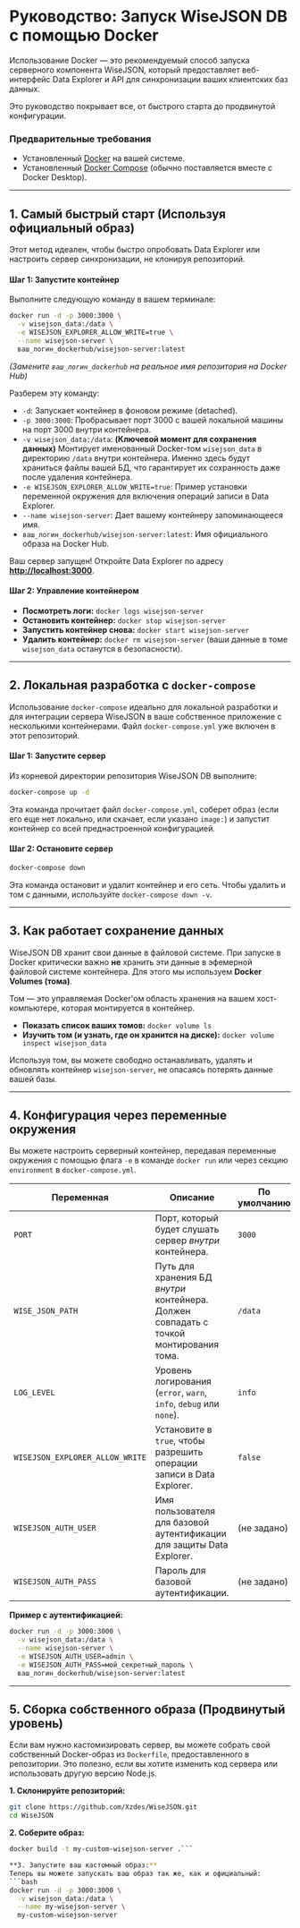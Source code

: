 # Руководство: Запуск WiseJSON DB с помощью Docker

Использование Docker — это рекомендуемый способ запуска серверного компонента WiseJSON, который предоставляет веб-интерфейс Data Explorer и API для синхронизации ваших клиентских баз данных.

Это руководство покрывает все, от быстрого старта до продвинутой конфигурации.

### Предварительные требования

- Установленный [Docker](https://www.docker.com/get-started) на вашей системе.
- Установленный [Docker Compose](https://docs.docker.com/compose/install/) (обычно поставляется вместе с Docker Desktop).

---

## 1. Самый быстрый старт (Используя официальный образ)

Этот метод идеален, чтобы быстро опробовать Data Explorer или настроить сервер синхронизации, не клонируя репозиторий.

#### Шаг 1: Запустите контейнер

Выполните следующую команду в вашем терминале:

```bash
docker run -d -p 3000:3000 \
  -v wisejson_data:/data \
  -e WISEJSON_EXPLORER_ALLOW_WRITE=true \
  --name wisejson-server \
  ваш_логин_dockerhub/wisejson-server:latest
```
*(Замените `ваш_логин_dockerhub` на реальное имя репозитория на Docker Hub)*

Разберем эту команду:
- `-d`: Запускает контейнер в фоновом режиме (detached).
- `-p 3000:3000`: Пробрасывает порт 3000 с вашей локальной машины на порт 3000 внутри контейнера.
- `-v wisejson_data:/data`: **(Ключевой момент для сохранения данных)** Монтирует именованный Docker-том `wisejson_data` в директорию `/data` внутри контейнера. Именно здесь будут храниться файлы вашей БД, что гарантирует их сохранность даже после удаления контейнера.
- `-e WISEJSON_EXPLORER_ALLOW_WRITE=true`: Пример установки переменной окружения для включения операций записи в Data Explorer.
- `--name wisejson-server`: Дает вашему контейнеру запоминающееся имя.
- `ваш_логин_dockerhub/wisejson-server:latest`: Имя официального образа на Docker Hub.

Ваш сервер запущен! Откройте Data Explorer по адресу **[http://localhost:3000](http://localhost:3000)**.

#### Шаг 2: Управление контейнером
- **Посмотреть логи:** `docker logs wisejson-server`
- **Остановить контейнер:** `docker stop wisejson-server`
- **Запустить контейнер снова:** `docker start wisejson-server`
- **Удалить контейнер:** `docker rm wisejson-server` (ваши данные в томе `wisejson_data` останутся в безопасности).

---

## 2. Локальная разработка с `docker-compose`

Использование `docker-compose` идеально для локальной разработки и для интеграции сервера WiseJSON в ваше собственное приложение с несколькими контейнерами. Файл `docker-compose.yml` уже включен в этот репозиторий.

#### Шаг 1: Запустите сервер

Из корневой директории репозитория WiseJSON DB выполните:
```bash
docker-compose up -d
```
Эта команда прочитает файл `docker-compose.yml`, соберет образ (если его еще нет локально, или скачает, если указано `image:`) и запустит контейнер со всей преднастроенной конфигурацией.

#### Шаг 2: Остановите сервер
```bash
docker-compose down
```
Эта команда остановит и удалит контейнер и его сеть. Чтобы удалить и том с данными, используйте `docker-compose down -v`.

---

## 3. Как работает сохранение данных

WiseJSON DB хранит свои данные в файловой системе. При запуске в Docker критически важно **не** хранить эти данные в эфемерной файловой системе контейнера. Для этого мы используем **Docker Volumes (тома)**.

Том — это управляемая Docker'ом область хранения на вашем хост-компьютере, которая монтируется в контейнер.

- **Показать список ваших томов:** `docker volume ls`
- **Изучить том (и узнать, где он хранится на диске):** `docker volume inspect wisejson_data`

Используя том, вы можете свободно останавливать, удалять и обновлять контейнер `wisejson-server`, не опасаясь потерять данные вашей базы.

---

## 4. Конфигурация через переменные окружения

Вы можете настроить серверный контейнер, передавая переменные окружения с помощью флага `-e` в команде `docker run` или через секцию `environment` в `docker-compose.yml`.

| Переменная                      | Описание                                                                  | По умолчанию             |
| ------------------------------- | ------------------------------------------------------------------------- | ------------------------ |
| `PORT`                          | Порт, который будет слушать сервер *внутри* контейнера.                   | `3000`                   |
| `WISE_JSON_PATH`                | Путь для хранения БД *внутри* контейнера. Должен совпадать с точкой монтирования тома. | `/data`                  |
| `LOG_LEVEL`                     | Уровень логирования (`error`, `warn`, `info`, `debug` или `none`).        | `info`                   |
| `WISEJSON_EXPLORER_ALLOW_WRITE` | Установите в `true`, чтобы разрешить операции записи в Data Explorer.      | `false`                  |
| `WISEJSON_AUTH_USER`            | Имя пользователя для базовой аутентификации для защиты Data Explorer.     | (не задано)              |
| `WISEJSON_AUTH_PASS`            | Пароль для базовой аутентификации.                                        | (не задано)              |

**Пример с аутентификацией:**
```bash
docker run -d -p 3000:3000 \
  -v wisejson_data:/data \
  --name wisejson-server \
  -e WISEJSON_AUTH_USER=admin \
  -e WISEJSON_AUTH_PASS=мой_секретный_пароль \
  ваш_логин_dockerhub/wisejson-server:latest
```

---

## 5. Сборка собственного образа (Продвинутый уровень)

Если вам нужно кастомизировать сервер, вы можете собрать свой собственный Docker-образ из `Dockerfile`, предоставленного в репозитории. Это полезно, если вы хотите изменить код сервера или использовать другую версию Node.js.

**1. Склонируйте репозиторий:**
```bash
git clone https://github.com/Xzdes/WiseJSON.git
cd WiseJSON
```

**2. Соберите образ:**
```bash
docker build -t my-custom-wisejson-server .```

**3. Запустите ваш кастомный образ:**
Теперь вы можете запускать ваш образ так же, как и официальный:
```bash
docker run -d -p 3000:3000 \
  -v wisejson_data:/data \
  --name my-wisejson-server \
  my-custom-wisejson-server
